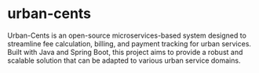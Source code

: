 # urban-cents
Urban-Cents is an open-source microservices-based system designed to streamline fee calculation, billing, and payment tracking for urban services. Built with Java and Spring Boot, this project aims to provide a robust and scalable solution that can be adapted to various urban service domains.
